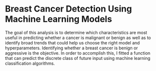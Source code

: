 
# Breast Cancer Detection Using Machine Learning Models

The goal of this analysis is to determine which characteristics are most useful in predicting whether a cancer is malignant or benign as well as to identify broad trends that could help us choose the right model and hyperparameters. Identifying whether a breast cancer is benign or aggressive is the objective. In order to accomplish this, I fitted a function that can predict the discrete class of future input using machine learning classification algorithms.
